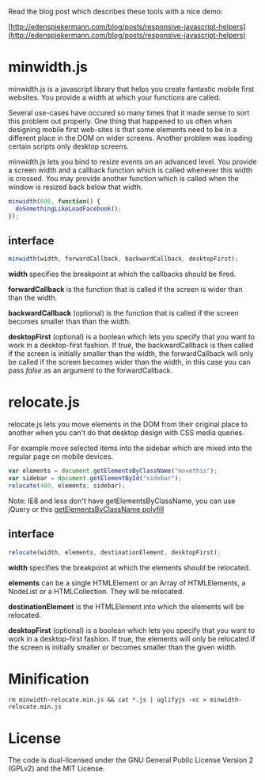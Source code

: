 Read the blog post which describes these tools with a nice demo:

[http://edenspiekermann.com/blog/posts/responsive-javascript-helpers](http://edenspiekermann.com/blog/posts/responsive-javascript-helpers)

# minwidth.js

minwidth.js is a javascript library that helps you create fantastic mobile first websites. You provide a width at which your functions are called.

Several use-cases have occured so many times that it made sense to sort this problem out properly. One thing that happened to us often when designing mobile first web-sites is that some elements need to be in a different place in the DOM on wider screens. Another problem was loading certain scripts only desktop screens.

minwidth.js lets you bind to resize events on an advanced level. You provide a screen width and a callback function which is called whenever this width is crossed. You may provide another function which is called when the window is resized back below that width.

```js
minwidth(600, function() {
  doSomethingLikeLoadFacebook();
});
```

## interface

```js
minwidth(width, forwardCallback, backwardCallback, desktopFirst);
```

**width** specifies the breakpoint at which the callbacks should be fired.

**forwardCallback** is the function that is called if the screen is wider than than the width.

**backwardCallback** (optional) is the function that is called if the screen becomes smaller than than the width.

**desktopFirst** (optional) is a boolean which lets you specify that you want to work in a desktop-first fashion. If true, the backwardCallback is then called if the screen is initially smaller than the width, the forwardCallback will only be called if the screen becomes wider than the width, in this case you can pass *false* as an argument to the forwardCallback.

# relocate.js

relocate.js lets you move elements in the DOM from their original place to another when you can't do that desktop design with CSS media queries.

For example move selected items into the sidebar which are mixed into the regular page on mobile devices. 

```js
var elements = document.getElementsByClassName("movethis");
var sidebar = document.getElementById("sidebar");
relocate(480, elements, sidebar);
```

Note: IE8 and less don't have getElementsByClassName, you can use jQuery or this [getElementsByClassName polyfill](https://gist.github.com/2299607)

## interface

```js
relocate(width, elements, destinationElement, desktopFirst);
```

**width** specifies the breakpoint at which the elements should be relocated.

**elements** can be a single HTMLElement or an Array of HTMLElements, a NodeList or a HTMLCollection. They will be relocated.

**destinationElement** is the HTMLElement into which the elements will be relocated.

**desktopFirst** (optional) is a boolean which lets you specify that you want to work in a desktop-first fashion. If true, the elements will only be relocated if the screen is initially smaller or becomes smaller than the given width.

# Minification

    rm minwidth-relocate.min.js && cat *.js | uglifyjs -nc > minwidth-relocate.min.js

# License

The code is dual-licensed under the GNU General Public License Version 2 (GPLv2) and the MIT License.
